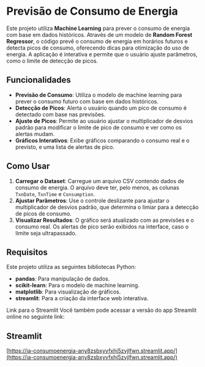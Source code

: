 # Previsão de Consumo de Energia

Este projeto utiliza **Machine Learning** para prever o consumo de energia com base em dados históricos. Através de um modelo de **Random Forest Regressor**, o código prevê o consumo de energia em horários futuros e detecta picos de consumo, oferecendo dicas para otimização do uso de energia. A aplicação é interativa e permite que o usuário ajuste parâmetros, como o limite de detecção de picos.

## Funcionalidades

- **Previsão de Consumo**: Utiliza o modelo de machine learning para prever o consumo futuro com base em dados históricos.
- **Detecção de Picos**: Alerta o usuário quando um pico de consumo é detectado com base nas previsões.
- **Ajuste de Picos**: Permite ao usuário ajustar o multiplicador de desvios padrão para modificar o limite de pico de consumo e ver como os alertas mudam.
- **Gráficos Interativos**: Exibe gráficos comparando o consumo real e o previsto, e uma lista de alertas de pico.

## Como Usar

1. **Carregar o Dataset**: Carregue um arquivo CSV contendo dados de consumo de energia. O arquivo deve ter, pelo menos, as colunas `TxnDate`, `TxnTime` e `Consumption`.
2. **Ajustar Parâmetros**: Use o controle deslizante para ajustar o multiplicador de desvios padrão, que determina o limiar para a detecção de picos de consumo.
3. **Visualizar Resultados**: O gráfico será atualizado com as previsões e o consumo real. Os alertas de pico serão exibidos na interface, caso o limite seja ultrapassado.

## Requisitos

Este projeto utiliza as seguintes bibliotecas Python:

- **pandas**: Para manipulação de dados.
- **scikit-learn**: Para o modelo de machine learning.
- **matplotlib**: Para visualização de gráficos.
- **streamlit**: Para a criação da interface web interativa.

Link para o Streamlit
Você também pode acessar a versão do app Streamlit online no seguinte link:

## Streamlit

[https://ia-consumoenergia-any8zsbxyvfxhj5zvjlfwn.streamlit.app/](https://ia-consumoenergia-any8zsbxyvfxhj5zvjlfwn.streamlit.app/)



